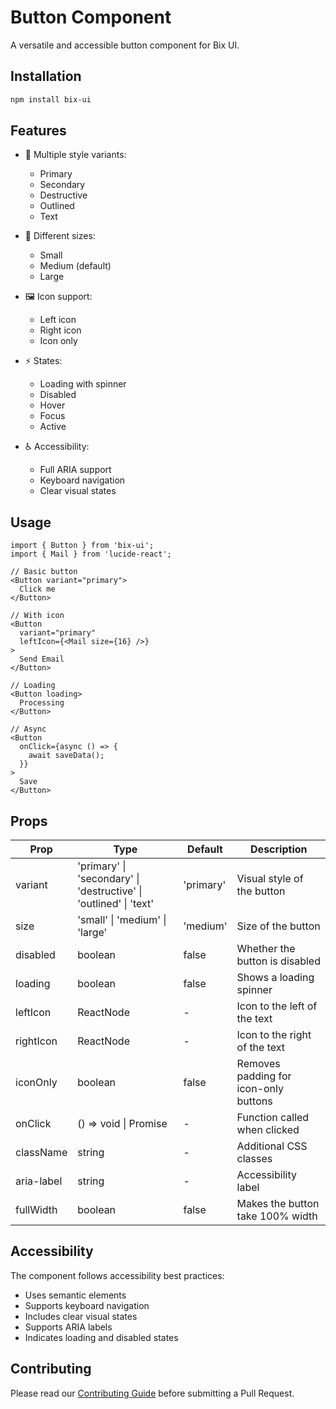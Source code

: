 # Button Component

A versatile and accessible button component for Bix UI.

## Installation

```bash
npm install bix-ui
```

## Features

- 🎨 Multiple style variants:
  - Primary
  - Secondary
  - Destructive
  - Outlined
  - Text

- 📏 Different sizes:
  - Small
  - Medium (default)
  - Large

- 🖼️ Icon support:
  - Left icon
  - Right icon
  - Icon only

- ⚡ States:
  - Loading with spinner
  - Disabled
  - Hover
  - Focus
  - Active

- ♿ Accessibility:
  - Full ARIA support
  - Keyboard navigation
  - Clear visual states

## Usage

```tsx
import { Button } from 'bix-ui';
import { Mail } from 'lucide-react';

// Basic button
<Button variant="primary">
  Click me
</Button>

// With icon
<Button
  variant="primary"
  leftIcon={<Mail size={16} />}
>
  Send Email
</Button>

// Loading
<Button loading>
  Processing
</Button>

// Async
<Button
  onClick={async () => {
    await saveData();
  }}
>
  Save
</Button>
```

## Props

| Prop | Type | Default | Description |
|------|------|---------|-------------|
| variant | 'primary' \| 'secondary' \| 'destructive' \| 'outlined' \| 'text' | 'primary' | Visual style of the button |
| size | 'small' \| 'medium' \| 'large' | 'medium' | Size of the button |
| disabled | boolean | false | Whether the button is disabled |
| loading | boolean | false | Shows a loading spinner |
| leftIcon | ReactNode | - | Icon to the left of the text |
| rightIcon | ReactNode | - | Icon to the right of the text |
| iconOnly | boolean | false | Removes padding for icon-only buttons |
| onClick | () => void \| Promise<void> | - | Function called when clicked |
| className | string | - | Additional CSS classes |
| aria-label | string | - | Accessibility label |
| fullWidth | boolean | false | Makes the button take 100% width |

## Accessibility

The component follows accessibility best practices:

- Uses semantic elements
- Supports keyboard navigation
- Includes clear visual states
- Supports ARIA labels
- Indicates loading and disabled states

## Contributing

Please read our [Contributing Guide](../../CONTRIBUTING.md) before submitting a Pull Request. 